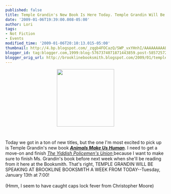 ```yaml
---
published: false
title: Temple Grandin's New Book Is Here Today. Temple Grandin Will Be Here Next Week!
date: '2009-01-06T19:39:00.008-05:00'
author: Lori
tags:
- Not Fiction
- Events
modified_time: '2009-01-06T20:10:13.015-05:00'
thumbnail: http://4.bp.blogspot.com/_zqgb4FOCazQ/SWP_vxYHnhI/AAAAAAAAALo/z-Ej03atHrQ/s72-c/animals.jpg
blogger_id: tag:blogger.com,1999:blog-5767374071871443859.post-5857257283015147774
blogger_orig_url: http://brooklinebooksmith.blogspot.com/2009/01/temple-grandins-new-book-is-here-today.html
---
```


<a href="http://4.bp.blogspot.com/_zqgb4FOCazQ/SWP_vxYHnhI/AAAAAAAAALo/z-Ej03atHrQ/s1600-h/animals.jpg"><img id="BLOGGER_PHOTO_ID_5288351583636528658" style="DISPLAY: block; MARGIN: 0px auto 10px; WIDTH: 180px; CURSOR: hand; HEIGHT: 180px; TEXT-ALIGN: center" alt="" src="http://4.bp.blogspot.com/_zqgb4FOCazQ/SWP_vxYHnhI/AAAAAAAAALo/z-Ej03atHrQ/s320/animals.jpg" border="0" /></a><br /><div>Today we got in a ton of new titles, but the one I'm most excited to pick up is Temple Grandin's new book <strong><em><a href="http://brookline.booksense.com/NASApp/store/Product?s=showproduct&amp;isbn=9780151014897">Animals Make Us Human</a></em></strong>. I need to get a move-on and finish <a href="http://brookline.booksense.com/NASApp/store/Product?s=showproduct&amp;isbn=9780007149834"><em>The Yiddish Policemen's Union</em> </a>because I want to make sure to finish Ms. Grandin's book before next week when she'll be reading from it here at the Booksmith. That's right, TEMPLE GRANDIN WILL BE SPEAKING AT BROOKLINE BOOKSMITH A WEEK FROM TODAY--Tuesday, January 13th at 7:00! </div><br /><div>(Hmm, I seem to have caught caps lock fever from Christopher Moore) </div>